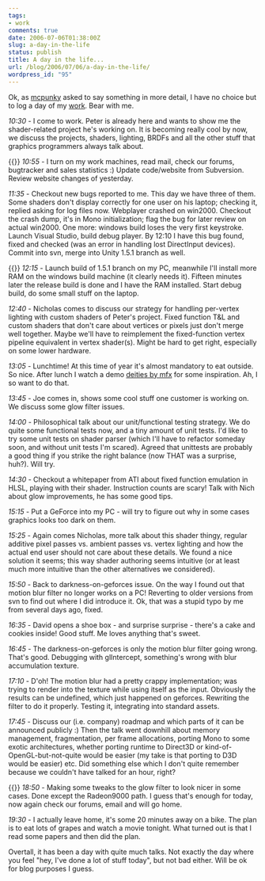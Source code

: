 ```yaml
---
tags:
- work
comments: true
date: 2006-07-06T01:38:00Z
slug: a-day-in-the-life
status: publish
title: A day in the life...
url: /blog/2006/07/06/a-day-in-the-life/
wordpress_id: "95"
---
```


Ok, as [mcpunky](http://sorcy7.livejournal.com/) asked to say something in more detail, I have no choice but to log a day of my [work](http://unity3d.com/company/people.html). Bear with me.

_10:30_ - I come to work. Peter is already here and wants to show me the shader-related project he's working on. It is becoming really cool by now, we discuss the projects, shaders, lighting, BRDFs and all the other stuff that graphics programmers always talk about.

{{<imgright src="/img/blog/060704a.png">}}
_10:55_ - I turn on my work machines, read mail, check our forums, bugtracker and sales statistics :) Update code/website from Subversion. Review website changes of yesterday.

_11:35_ - Checkout new bugs reported to me. This day we have three of them. Some shaders don't display correctly for one user on his laptop; checking it, replied asking for log files now. Webplayer crashed on win2000. Checkout the crash dump, it's in Mono initialization; flag the bug for later review on actual win2000. One more: windows build loses the very first keystroke. Launch Visual Studio, build debug player. By 12:10 I have this bug found, fixed and checked (was an error in handling lost DirectInput devices). Commit into svn, merge into Unity 1.5.1 branch as well.

{{<imgright src="/img/blog/060704b.png">}}
_12:15_ - Launch build of 1.5.1 branch on my PC, meanwhile I'll install more RAM on the windows build machine (it clearly needs it). Fifteen minutes later the release build is done and I have the RAM installed. Start debug build, do some small stuff on the laptop.

_12:40_ - Nicholas comes to discuss our strategy for handling per-vertex lighting with custom shaders of Peter's project. Fixed function T&L and custom shaders that don't care about vertices or pixels just don't merge well together. Maybe we'll have to reimplement the fixed-function vertex pipeline equivalent in vertex shader(s). Might be hard to get right, especially on some lower hardware.

_13:05_ - Lunchtime! At this time of year it's almost mandatory to eat outside. So nice. After lunch I watch a demo [deities by mfx](http://www.pouet.net/prod.php?which=24487) for some inspiration. Ah, I so want to do that.

_13:45_ - Joe comes in, shows some cool stuff one customer is working on. We discuss some glow filter issues.

_14:00_ - Philosophical talk about our unit/functional testing strategy. We do quite some functional tests now, and a tiny amount of unit tests. I'd like to try some unit tests on shader parser (which I'll have to refactor someday soon, and without unit tests I'm scared). Agreed that unittests are probably a good thing if you strike the right balance (now THAT was a surprise, huh?). Will try.

_14:30_ - Checkout a whitepaper from ATI about fixed function emulation in HLSL, playing with their shader. Instruction counts are scary! Talk with Nich about glow improvements, he has some good tips.

_15:15_ - Put a GeForce into my PC - will try to figure out why in some cases graphics looks too dark on them.

_15:25_ - Again comes Nicholas, more talk about this shader thingy, regular additive pixel passes vs. ambient passes vs. vertex lighting and how the actual end user should not care about these details. We found a nice solution it seems; this way shader authoring seems intuitive (or at least much more intuitive than the other alternatives we considered).

_15:50_ - Back to darkness-on-geforces issue. On the way I found out that motion blur filter no longer works on a PC! Reverting to older versions from svn to find out where I did introduce it. Ok, that was a stupid typo by me from several days ago, fixed.

_16:35_ - David opens a shoe box - and surprise surprise - there's a cake and cookies inside! Good stuff. Me loves anything that's sweet.

_16:45_ - The darkness-on-geforces is only the motion blur filter going wrong. That's good. Debugging with glIntercept, something's wrong with blur accumulation texture.

_17:10_ - D'oh! The motion blur had a pretty crappy implementation; was trying to render into the texture while using itself as the input. Obviously the results can be undefined, which just happened on geforces. Rewriting the filter to do it properly. Testing it, integrating into standard assets.

_17:45_ - Discuss our (i.e. company) roadmap and which parts of it can be announced publicly :) Then the talk went downhill about memory management, fragmentation, per frame allocations, porting Mono to some exotic architectures, whether porting runtime to Direct3D or  kind-of-OpenGL-but-not-quite would be easier (my take is that porting to D3D would be easier) etc. Did something else which I don't quite remember because we couldn't have talked for an hour, right?

{{<imgright src="/img/blog/060704c.png">}}
_18:50_ - Making some tweaks to the glow filter to look nicer in some cases. Done except the Radeon9000 path. I guess that's enough for today, now again check our forums, email and will go home.

_19:30_ - I actually leave home, it's some 20 minutes away on a bike. The plan is to eat lots of grapes and watch a movie tonight. What turned out is that I read some papers and then did the plan.

Overtall, it has been a day with quite much talks. Not exactly the day where you feel  "hey, I've done a lot of stuff today", but not bad either. Will be ok for blog purposes I guess.
